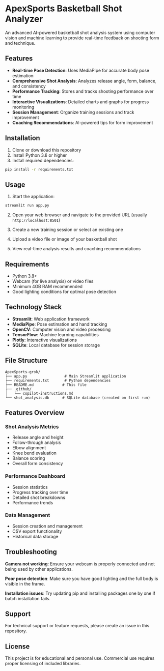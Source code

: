 # ApexSports Basketball Shot Analyzer

An advanced AI-powered basketball shot analysis system using computer vision and machine learning to provide real-time feedback on shooting form and technique.

## Features

- **Real-time Pose Detection**: Uses MediaPipe for accurate body pose estimation
- **Comprehensive Shot Analysis**: Analyzes release angle, form, balance, and consistency
- **Performance Tracking**: Stores and tracks shooting performance over time
- **Interactive Visualizations**: Detailed charts and graphs for progress monitoring
- **Session Management**: Organize training sessions and track improvement
- **Coaching Recommendations**: AI-powered tips for form improvement

## Installation

1. Clone or download this repository
2. Install Python 3.8 or higher
3. Install required dependencies:

```bash
pip install -r requirements.txt
```

## Usage

1. Start the application:
```bash
streamlit run app.py
```

2. Open your web browser and navigate to the provided URL (usually `http://localhost:8501`)

3. Create a new training session or select an existing one

4. Upload a video file or image of your basketball shot

5. View real-time analysis results and coaching recommendations

## Requirements

- Python 3.8+
- Webcam (for live analysis) or video files
- Minimum 4GB RAM recommended
- Good lighting conditions for optimal pose detection

## Technology Stack

- **Streamlit**: Web application framework
- **MediaPipe**: Pose estimation and hand tracking
- **OpenCV**: Computer vision and video processing
- **TensorFlow**: Machine learning capabilities
- **Plotly**: Interactive visualizations
- **SQLite**: Local database for session storage

## File Structure

```
ApexSports-grok/
├── app.py                 # Main Streamlit application
├── requirements.txt       # Python dependencies
├── README.md             # This file
├── .github/
│   └── copilot-instructions.md
└── shot_analysis.db      # SQLite database (created on first run)
```

## Features Overview

### Shot Analysis Metrics
- Release angle and height
- Follow-through analysis
- Elbow alignment
- Knee bend evaluation
- Balance scoring
- Overall form consistency

### Performance Dashboard
- Session statistics
- Progress tracking over time
- Detailed shot breakdowns
- Performance trends

### Data Management
- Session creation and management
- CSV export functionality
- Historical data storage

## Troubleshooting

**Camera not working**: Ensure your webcam is properly connected and not being used by other applications.

**Poor pose detection**: Make sure you have good lighting and the full body is visible in the frame.

**Installation issues**: Try updating pip and installing packages one by one if batch installation fails.

## Support

For technical support or feature requests, please create an issue in this repository.

## License

This project is for educational and personal use. Commercial use requires proper licensing of included libraries.
